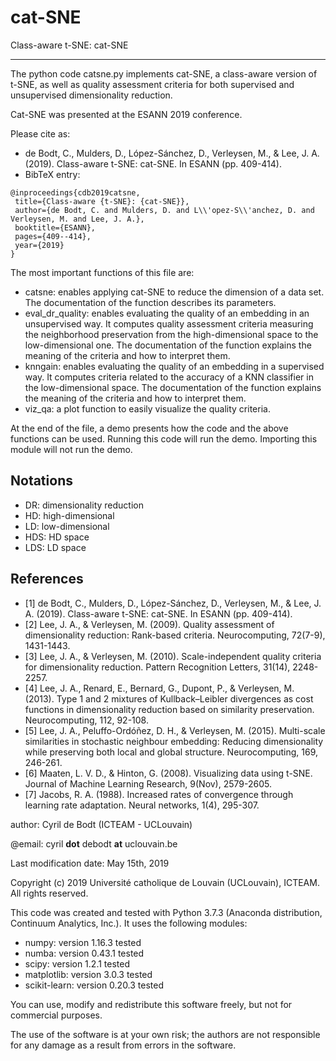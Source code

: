 # cat-SNE
Class-aware t-SNE: cat-SNE

----------

The python code catsne.py implements cat-SNE, a class-aware version of t-SNE, as well as quality assessment criteria for both supervised and unsupervised dimensionality reduction.

Cat-SNE was presented at the ESANN 2019 conference. 

Please cite as: 
- de Bodt, C., Mulders, D., López-Sánchez, D., Verleysen, M., & Lee, J. A. (2019). Class-aware t-SNE: cat-SNE. In ESANN (pp. 409-414).
- BibTeX entry:
```
@inproceedings{cdb2019catsne,
 title={Class-aware {t-SNE}: {cat-SNE}}, 
 author={de Bodt, C. and Mulders, D. and L\\'opez-S\\'anchez, D. and Verleysen, M. and Lee, J. A.}, 
 booktitle={ESANN}, 
 pages={409--414}, 
 year={2019} 
}
```

The most important functions of this file are:
- catsne: enables applying cat-SNE to reduce the dimension of a data set. The documentation of the function describes its parameters. 
- eval_dr_quality: enables evaluating the quality of an embedding in an unsupervised way. It computes quality assessment criteria measuring the neighborhood preservation from the high-dimensional space to the low-dimensional one. The documentation of the function explains the meaning of the criteria and how to interpret them.
- knngain: enables evaluating the quality of an embedding in a supervised way. It computes criteria related to the accuracy of a KNN classifier in the low-dimensional space. The documentation of the function explains the meaning of the criteria and how to interpret them.
- viz_qa: a plot function to easily visualize the quality criteria. 

At the end of the file, a demo presents how the code and the above functions can be used. Running this code will run the demo. Importing this module will not run the demo. 

## Notations
- DR: dimensionality reduction
- HD: high-dimensional
- LD: low-dimensional
- HDS: HD space
- LDS: LD space

## References
- [1] de Bodt, C., Mulders, D., López-Sánchez, D., Verleysen, M., & Lee, J. A. (2019). Class-aware t-SNE: cat-SNE. In ESANN (pp. 409-414).
- [2] Lee, J. A., & Verleysen, M. (2009). Quality assessment of dimensionality reduction: Rank-based criteria. Neurocomputing, 72(7-9), 1431-1443.
- [3] Lee, J. A., & Verleysen, M. (2010). Scale-independent quality criteria for dimensionality reduction. Pattern Recognition Letters, 31(14), 2248-2257.
- [4] Lee, J. A., Renard, E., Bernard, G., Dupont, P., & Verleysen, M. (2013). Type 1 and 2 mixtures of Kullback–Leibler divergences as cost functions in dimensionality reduction based on similarity preservation. Neurocomputing, 112, 92-108.
- [5] Lee, J. A., Peluffo-Ordóñez, D. H., & Verleysen, M. (2015). Multi-scale similarities in stochastic neighbour embedding: Reducing dimensionality while preserving both local and global structure. Neurocomputing, 169, 246-261.
- [6] Maaten, L. V. D., & Hinton, G. (2008). Visualizing data using t-SNE. Journal of Machine Learning Research, 9(Nov), 2579-2605.
- [7] Jacobs, R. A. (1988). Increased rates of convergence through learning rate adaptation. Neural networks, 1(4), 295-307.

author: Cyril de Bodt (ICTEAM - UCLouvain)

@email: cyril __dot__ debodt __at__ uclouvain.be

Last modification date: May 15th, 2019

Copyright (c) 2019 Université catholique de Louvain (UCLouvain), ICTEAM. All rights reserved.

This code was created and tested with Python 3.7.3 (Anaconda distribution, Continuum Analytics, Inc.). It uses the following modules:
- numpy: version 1.16.3 tested
- numba: version 0.43.1 tested
- scipy: version 1.2.1 tested
- matplotlib: version 3.0.3 tested
- scikit-learn: version 0.20.3 tested

You can use, modify and redistribute this software freely, but not for commercial purposes. 

The use of the software is at your own risk; the authors are not responsible for any damage as a result from errors in the software.
